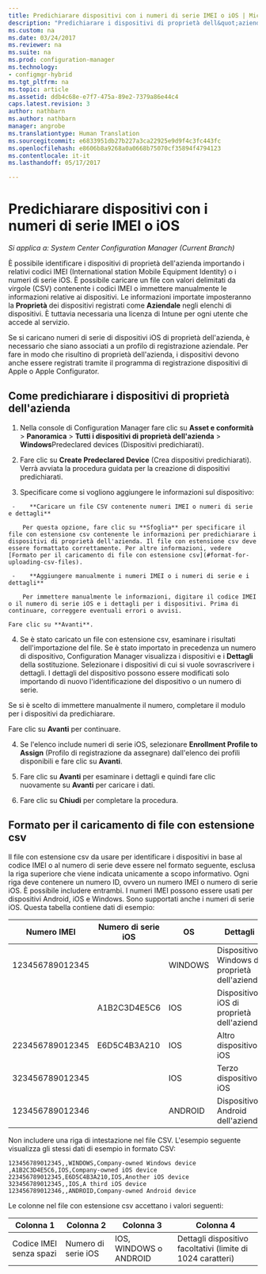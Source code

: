 ```yaml
---
title: Predichiarare dispositivi con i numeri di serie IMEI o iOS | Microsoft Docs
description: "Predichiarare i dispositivi di proprietà dell&quot;azienda con numero di serie IMEI o iOS."
ms.custom: na
ms.date: 03/24/2017
ms.reviewer: na
ms.suite: na
ms.prod: configuration-manager
ms.technology:
- configmgr-hybrid
ms.tgt_pltfrm: na
ms.topic: article
ms.assetid: ddb4c68e-e7f7-475a-89e2-7379a86e44c4
caps.latest.revision: 3
author: nathbarn
ms.author: nathbarn
manager: angrobe
ms.translationtype: Human Translation
ms.sourcegitcommit: e6833951db27b227a3ca22925e9d9f4c3fc443fc
ms.openlocfilehash: e8606b8a9268a0a0668b75070cf35894f4794123
ms.contentlocale: it-it
ms.lasthandoff: 05/17/2017

---
```

# <a name="predeclare-devices-with-imei-or-ios-serial-numbers"></a>Predichiarare dispositivi con i numeri di serie IMEI o iOS

*Si applica a: System Center Configuration Manager (Current Branch)*

È possibile identificare i dispositivi di proprietà dell'azienda importando i relativi codici IMEI (International station Mobile Equipment Identity) o i numeri di serie iOS. È possibile caricare un file con valori delimitati da virgole (CSV) contenente i codici IMEI o immettere manualmente le informazioni relative ai dispositivi.  Le informazioni importate imposteranno la **Proprietà** dei dispositivi registrati come **Aziendale** negli elenchi di dispositivi. È tuttavia necessaria una licenza di Intune per ogni utente che accede al servizio.  

Se si caricano numeri di serie di dispositivi iOS di proprietà dell'azienda, è necessario che siano associati a un profilo di registrazione aziendale. Per fare in modo che risultino di proprietà dell'azienda, i dispositivi devono anche essere registrati tramite il programma di registrazione dispositivi di Apple o Apple Configurator.

## <a name="how-to-predeclare-corporate-owned-devices"></a>Come predichiarare i dispositivi di proprietà dell'azienda

1.    Nella console di Configuration Manager fare clic su **Asset e conformità** > **Panoramica** > **Tutti i dispositivi di proprietà dell'azienda** > **Windows**Predeclared devices (Dispositivi predichiarati).

2.  Fare clic su **Create Predeclared Device** (Crea dispositivi predichiarati). Verrà avviata la procedura guidata per la creazione di dispositivi predichiarati.

3.    Specificare come si vogliono aggiungere le informazioni sul dispositivo:

     -    **Caricare un file CSV contenente numeri IMEI o numeri di serie e dettagli**

        Per questa opzione, fare clic su **Sfoglia** per specificare il file con estensione csv contenente le informazioni per predichiarare i dispositivi di proprietà dell'azienda. Il file con estensione csv deve essere formattato correttamente. Per altre informazioni, vedere [Formato per il caricamento di file con estensione csv](#format-for-uploading-csv-files).

     -    **Aggiungere manualmente i numeri IMEI o i numeri di serie e i dettagli**

        Per immettere manualmente le informazioni, digitare il codice IMEI o il numero di serie iOS e i dettagli per i dispositivi. Prima di continuare, correggere eventuali errori o avvisi.

    Fare clic su **Avanti**.

4. Se è stato caricato un file con estensione csv, esaminare i risultati dell'importazione del file. Se è stato importato in precedenza un numero di dispositivo, Configuration Manager visualizza i dispositivi e i **Dettagli** della sostituzione. Selezionare i dispositivi di cui si vuole sovrascrivere i dettagli. I dettagli del dispositivo possono essere modificati solo importando di nuovo l'identificazione del dispositivo o un numero di serie.

  Se si è scelto di immettere manualmente il numero, completare il modulo per i dispositivi da predichiarare.

  Fare clic su **Avanti** per continuare.

4. Se l'elenco include numeri di serie iOS, selezionare **Enrollment Profile to Assign** (Profilo di registrazione da assegnare) dall'elenco dei profili disponibili e fare clic su **Avanti**.

5. Fare clic su **Avanti** per esaminare i dettagli e quindi fare clic nuovamente su **Avanti** per caricare i dati.

6. Fare clic su **Chiudi** per completare la procedura.

## <a name="format-for-uploading-csv-files"></a>Formato per il caricamento di file con estensione csv

Il file con estensione csv da usare per identificare i dispositivi in base al codice IMEI o al numero di serie deve essere nel formato seguente, esclusa la riga superiore che viene indicata unicamente a scopo informativo. Ogni riga deve contenere un numero ID, ovvero un numero IMEI o numero di serie iOS. È possibile includere entrambi. I numeri IMEI possono essere usati per dispositivi Android, iOS e Windows. Sono supportati anche i numeri di serie iOS.  Questa tabella contiene dati di esempio:

| Numero IMEI  | Numero di serie iOS  | OS | Dettagli |
|------------ |---------------|-----|-----|
| 123456789012345    |   | WINDOWS | Dispositivo Windows di proprietà dell'azienda|
|   | A1B2C3D4E5C6 | IOS |     Dispositivo iOS di proprietà dell'azienda|
| 223456789012345 | E6D5C4B3A210 |   IOS |     Altro dispositivo iOS|
| 323456789012345 |        |   IOS |     Terzo dispositivo iOS|
| 123456789012346 |         |   ANDROID |     Dispositivo Android dell'azienda|

Non includere una riga di intestazione nel file CSV. L'esempio seguente visualizza gli stessi dati di esempio in formato CSV:

```
123456789012345,,WINDOWS,Company-owned Windows device
,A1B2C3D4E5C6,IOS,Company-owned iOS device
223456789012345,E6D5C4B3A210,IOS,Another iOS device
323456789012345,,IOS,A third iOS device
123456789012346,,ANDROID,Company-owned Android device
```

Le colonne nel file con estensione csv accettano i valori seguenti:

| Colonna 1 | Colonna 2 | Colonna 3 | Colonna 4 |
|---|---|---|---|
|Codice IMEI senza spazi | Numero di serie iOS | IOS, WINDOWS o ANDROID | Dettagli dispositivo facoltativi (limite di 1024 caratteri) |

